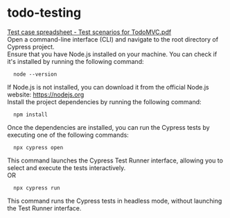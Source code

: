 # todo-testing
[Test case spreadsheet - Test scenarios for TodoMVC.pdf](https://github.com/Srbislav98/todo-testing/files/11505624/Test.case.spreadsheet.-.Test.scenarios.for.TodoMVC.pdf)<br>
Open a command-line interface (CLI) and navigate to the root directory of Cypress project.<br>
Ensure that you have Node.js installed on your machine. You can check if it's installed by running the following command:<br>
```
  node --version
```
If Node.js is not installed, you can download it from the official Node.js website: https://nodejs.org<br>
Install the project dependencies by running the following command:<br>
```
  npm install
```
Once the dependencies are installed, you can run the Cypress tests by executing one of the following commands:<br>
```
  npx cypress open
```
This command launches the Cypress Test Runner interface, allowing you to select and execute the tests interactively.<br>
OR<br>
```
  npx cypress run
```
This command runs the Cypress tests in headless mode, without launching the Test Runner interface.<br>

